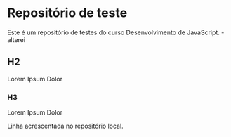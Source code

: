 # Repositório de teste
Este é um repositório de testes do curso Desenvolvimento de JavaScript. - alterei

## H2
Lorem Ipsum Dolor

### H3
Lorem Ipsum Dolor

Linha acrescentada no repositório local.
